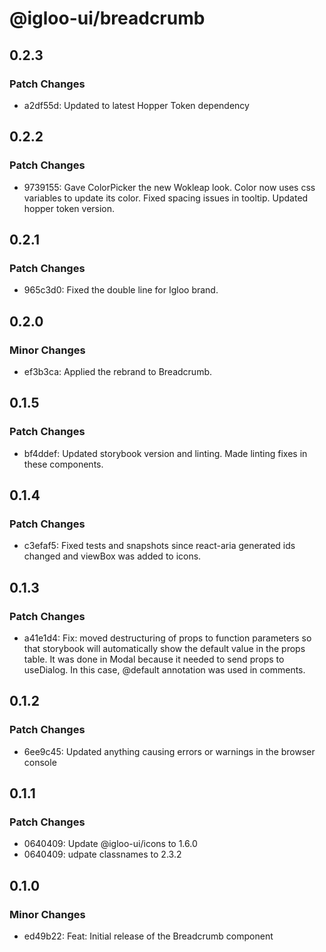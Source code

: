 # @igloo-ui/breadcrumb

## 0.2.3

### Patch Changes

- a2df55d: Updated to latest Hopper Token dependency

## 0.2.2

### Patch Changes

- 9739155: Gave ColorPicker the new Wokleap look. Color now uses css variables to update its color. Fixed spacing issues in tooltip. Updated hopper token version.

## 0.2.1

### Patch Changes

- 965c3d0: Fixed the double line for Igloo brand.

## 0.2.0

### Minor Changes

- ef3b3ca: Applied the rebrand to Breadcrumb.

## 0.1.5

### Patch Changes

- bf4ddef: Updated storybook version and linting. Made linting fixes in these components.

## 0.1.4

### Patch Changes

- c3efaf5: Fixed tests and snapshots since react-aria generated ids changed and viewBox was added to icons.

## 0.1.3

### Patch Changes

- a41e1d4: Fix: moved destructuring of props to function parameters so that storybook will automatically show the default value in the props table. It was done in Modal because it needed to send props to useDialog. In this case, @default annotation was used in comments.

## 0.1.2

### Patch Changes

- 6ee9c45: Updated anything causing errors or warnings in the browser console

## 0.1.1

### Patch Changes

- 0640409: Update @igloo-ui/icons to 1.6.0
- 0640409: udpate classnames to 2.3.2

## 0.1.0

### Minor Changes

- ed49b22: Feat: Initial release of the Breadcrumb component
